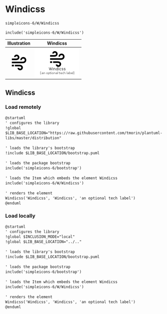 # Windicss


```text
simpleicons-6/W/Windicss
```

```text
include('simpleicons-6/W/Windicss')
```



| Illustration | Windicss |
| :---: | :---: |
| ![illustration for Illustration](../../simpleicons-6/W/Windicss.png) | ![illustration for Windicss](../../simpleicons-6/W/Windicss.Local.png) |




## Windicss

### Load remotely
```plantuml
@startuml
' configures the library
!global $LIB_BASE_LOCATION="https://raw.githubusercontent.com/tmorin/plantuml-libs/master/distribution"

' loads the library's bootstrap
!include $LIB_BASE_LOCATION/bootstrap.puml

' loads the package bootstrap
include('simpleicons-6/bootstrap')

' loads the Item which embeds the element Windicss
include('simpleicons-6/W/Windicss')

' renders the element
Windicss('Windicss', 'Windicss', 'an optional tech label')
@enduml
```

### Load locally
```plantuml
@startuml
' configures the library
!global $INCLUSION_MODE="local"
!global $LIB_BASE_LOCATION="../.."

' loads the library's bootstrap
!include $LIB_BASE_LOCATION/bootstrap.puml

' loads the package bootstrap
include('simpleicons-6/bootstrap')

' loads the Item which embeds the element Windicss
include('simpleicons-6/W/Windicss')

' renders the element
Windicss('Windicss', 'Windicss', 'an optional tech label')
@enduml
```

